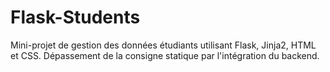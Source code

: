 # Flask-Students
Mini-projet de gestion des données étudiants utilisant Flask, Jinja2, HTML et CSS. Dépassement de la consigne statique par l'intégration du backend.
